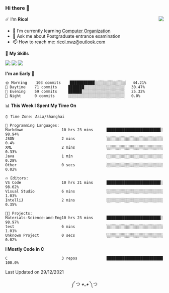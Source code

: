 ### Hi there 👋

<a href="#">
  <img align="right" src="https://github-readme-stats.vercel.app/api?username=Ricolxwz&count_private=true&show_icons=true&theme=prussian" />
</a>

☄️ I‘m **Ricol**

- 🌱 I’m currently learning [Computer Organization](https://github.com/Ricolxwz/Computer-Organization-408)
- 💬 Ask me about Postgraduate entrance examination
- 📫 How to reach me: ricol.xwz@outlook.com

🌟 **My Skills**

![](https://img.shields.io/badge/-Git-000000?style=flat-square&logo=git&logoColor=fff)
![](https://img.shields.io/badge/-C-3e74a2?style=flat-square&logo=C&logoColor=fff)
![](https://img.shields.io/badge/-Python-4fc08d?style=flat-square&logo=python&logoColor=fff)

<!--START_SECTION:waka-->
**I'm an Early 🐤** 

```text
🌞 Morning    103 commits    ███████████░░░░░░░░░░░░░░   44.21% 
🌆 Daytime    71 commits     ███████░░░░░░░░░░░░░░░░░░   30.47% 
🌃 Evening    59 commits     ██████░░░░░░░░░░░░░░░░░░░   25.32% 
🌙 Night      0 commits      ░░░░░░░░░░░░░░░░░░░░░░░░░   0.0%

```


📊 **This Week I Spent My Time On** 

```text
⌚︎ Time Zone: Asia/Shanghai

💬 Programming Languages: 
Markdown                 10 hrs 23 mins      ████████████████████████░   98.94% 
JSON                     2 mins              ░░░░░░░░░░░░░░░░░░░░░░░░░   0.4% 
XML                      2 mins              ░░░░░░░░░░░░░░░░░░░░░░░░░   0.33% 
Java                     1 min               ░░░░░░░░░░░░░░░░░░░░░░░░░   0.28% 
Other                    0 secs              ░░░░░░░░░░░░░░░░░░░░░░░░░   0.02%

🔥 Editors: 
VS Code                  10 hrs 21 mins      ████████████████████████░   98.62% 
Visual Studio            6 mins              ░░░░░░░░░░░░░░░░░░░░░░░░░   1.03% 
IntelliJ                 2 mins              ░░░░░░░░░░░░░░░░░░░░░░░░░   0.35%

🐱‍💻 Projects: 
Materials-Science-and-Eng10 hrs 23 mins      ████████████████████████░   98.97% 
test                     6 mins              ░░░░░░░░░░░░░░░░░░░░░░░░░   1.01% 
Unknown Project          0 secs              ░░░░░░░░░░░░░░░░░░░░░░░░░   0.02%

```

**I Mostly Code in C** 

```text
C                        3 repos             █████████████████████████   100.0%

```



 Last Updated on 29/12/2021
<!--END_SECTION:waka-->

<div align="center">
༼ つ ◕_◕ ༽つ
</div>
